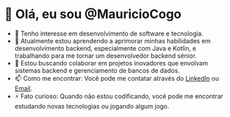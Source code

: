 # 👋 Olá, eu sou @MauricioCogo

- 👀 Tenho interesse em desenvolvimento de software e tecnologia.
- 🌱 Atualmente estou aprendendo a aprimorar minhas habilidades em desenvolvimento backend, especialmente com Java e Kotlin, e trabalhando para me tornar um desenvolvedor backend sênior.
- 💞️ Estou buscando colaborar em projetos inovadores que envolvam sistemas backend e gerenciamento de bancos de dados.
- 📫 Como me encontrar: Você pode me contatar através do [LinkedIn](https://www.linkedin.com/in/mauriciocogo) ou [Email](mailto:mauricio.cogo@example.com).
- ⚡ Fato curioso: Quando não estou codificando, você pode me encontrar estudando novas tecnologias ou jogando algum jogo.
<!---
MauricioCogo/MauricioCogo é um repositório ✨ especial ✨ porque seu `README.md` (este arquivo) aparece no seu perfil do GitHub.
Você pode clicar no link de Visualização para dar uma olhada nas suas alterações.
--->
